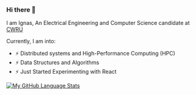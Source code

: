 ### Hi there 👋
I am Ignas, An Electrical Engineering and Computer Science candidate at [CWRU](https://www.case.edu)

Currently, I am into:
- ⚡ Distributed systems and High-Performance Computing (HPC)
- ⚡ Data Structures and Algorithms
- ⚡ Just Started Experimenting with React

[![My GitHub Language Stats](https://xvgitstats.vercel.app/api/top-langs/?username=ignasxv&langs_count=5&theme=tokyonight)]()

